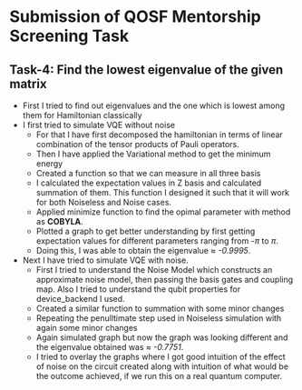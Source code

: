 # Submission of QOSF Mentorship Screening Task
## Task-4: Find the lowest eigenvalue of the given matrix
- First I tried to find out eigenvalues and the one which is lowest among them for Hamiltonian classically
- I first tried to simulate VQE without noise 
  - For that I have first decomposed the hamiltonian in terms of linear combination of the tensor products of Pauli operators.
  - Then I have applied the Variational method to get the minimum energy
  - Created a function so that we can measure in all three basis  
  - I calculated the expectation values in Z basis and calculated summation of them. This function I designed it such that it will work for both Noiseless and Noise cases.
  - Applied minimize function to find the opimal parameter with method as **COBYLA**.
  - Plotted a graph to get better understanding by first getting expectation values for different parameters ranging from *-π* to *π*.
  - Doing this, I was able to obtain the eigenvalue ≈ *-0.9995*. 
- Next I have tried to simulate VQE with noise.
  - First I tried to understand the Noise Model which constructs an approximate noise model, then passing the basis gates and coupling map. Also I tried to understand the qubit properties for device_backend I used.
  - Created a similar function to summation with some minor changes
  - Repeating the penulltimate step used in Noiseless simulation with again some minor changes
  - Again simulated graph but now the graph was looking different and the eigenvalue obtained was ≈ *-0.7751*.
  - I tried to overlay the graphs where I got good intuition of the effect of noise on the circuit created along with intuition of what would be the outcome achieved, if we run this on a real quantum computer.
